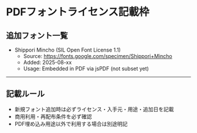 # PDFフォントライセンス記載枠

## 追加フォント一覧

- Shippori Mincho (SIL Open Font License 1.1)
  - Source: https://fonts.google.com/specimen/Shippori+Mincho
  - Added: 2025-08-xx
  - Usage: Embedded in PDF via jsPDF (not subset yet)

---

## 記載ルール

- 新規フォント追加時は必ずライセンス・入手元・用途・追加日を記載
- 商用利用・再配布条件を必ず確認
- PDF埋め込み用途以外で利用する場合は別途明記
